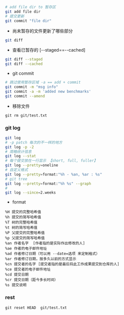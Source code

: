 

```bash
# add file dir to 暂存区
git add file dir
# 提交更新
git commit "file dir"
```

- 尚未暂存的文件更新了哪些部分
```bash
git diff
```

- 查看已暂存的 [--staged==--cached]
```bash
git diff --staged
git diff --cached
```

-  git commit
```bash
# 跳过使用暂存区域 -a == add + commit
git commit -m "msg info"
git commit -a -m 'added new benchmarks'
git commit --amend
```

- 移除文件
```text
git rm git/test.txt
```
### git log
```bash
git log 
# -p patch 每次的不一样的地方
git log -p -2
# 简略统计信息
git log --stat
# 每个提交放在一行显示 【short, full, fuller】
git log --pretty=oneline  
# 自定义格式
git log --pretty=format:"%h - %an, %ar : %s"
# git tree
git log --pretty=format:"%h %s" --graph 
# 
git log --since=2.weeks
```

- format
```text
%H 提交的完整哈希值
%h 提交的简写哈希值
%T 树的完整哈希值
%t 树的简写哈希值
%P 父提交的完整哈希值
%p 父提交的简写哈希值
%an 作者名字  [作者指的是实际作出修改的人]
%ae 作者的电子邮件地址
%ad 作者修订日期（可以用 --date=选项 来定制格式）
%ar 作者修订日期，按多久以前的方式显示
%cn 提交者的名字 [提交者指的是最后将此工作成果提交到仓库的人]
%ce 提交者的电子邮件地址
%cd 提交日期
%cr 提交日期（距今多长时间）
%s 提交说明
```


### rest

```text
git reset HEAD  git/test.txt
```